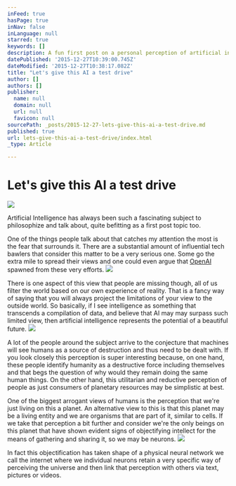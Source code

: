 ```yaml
---
inFeed: true
hasPage: true
inNav: false
inLanguage: null
starred: true
keywords: []
description: A fun first post on a personal perception of artificial intelligence.
datePublished: '2015-12-27T10:39:00.745Z'
dateModified: '2015-12-27T10:38:17.082Z'
title: "Let's give this AI a test drive"
author: []
authors: []
publisher:
  name: null
  domain: null
  url: null
  favicon: null
sourcePath: _posts/2015-12-27-lets-give-this-ai-a-test-drive.md
published: true
url: lets-give-this-ai-a-test-drive/index.html
_type: Article

---
```

# Let's give this AI a test drive
![](https://the-grid-user-content.s3-us-west-2.amazonaws.com/b399c4a9-2a8c-4284-862c-6335b452eb7f.jpg)

Artificial Intelligence has always been such a fascinating subject to philosophize and talk about, quite befitting as a first post topic too.

One of the things people talk about that catches my attention the most is the fear that surrounds it. There are a substantial amount of influential tech bawlers that consider this matter to be a very serious one. Some go the extra mile to spread their views and one could even argue that [OpenAI][0] spawned from these very efforts.
![](https://the-grid-user-content.s3-us-west-2.amazonaws.com/541e6669-0437-46ed-b4b3-ccbd071a6565.png)

There is one aspect of this view that people are missing though, all of us filter the world based on our own experience of reality. That is a fancy way of saying that you will always project the limitations of your view to the outside world. So basically, if I see intelligence as something that transcends a compilation of data, and believe that AI may may surpass such limited view, then artificial intelligence represents the potential of a beautiful future.
![](https://the-grid-user-content.s3-us-west-2.amazonaws.com/5162e696-dc8e-44a7-8fa1-db4a301e0369.png)

A lot of the people around the subject arrive to the conjecture that machines will see humans as a source of destruction and thus need to be dealt with. If you look closely this perception is super interesting because, on one hand, these people identify humanity as a destructive force including themselves and that begs the question of why would they remain doing the same human things. On the other hand, this utilitarian and reductive perception of people as just consumers of planetary resources may be simplistic at best. 

One of the biggest arrogant views of humans is the perception that we're just living on this a planet. An alternative view to this is that this planet may be a living entity and we are organisms that are part of it, similar to cells. If we take that perception a bit further and consider we're the only beings on this planet that have shown evident signs of objectifying  intellect for the means of gathering and sharing it, so we may be neurons.
![](https://the-grid-user-content.s3-us-west-2.amazonaws.com/e18ae521-41b6-4097-8e9c-1808effca82b.jpg)

In fact this objectification has taken shape of a physical neural network we call the internet where we individual neurons retain a very specific way of perceiving the universe and then link that perception with others via text, pictures or videos.

[0]: https://openai.com/blog/introducing-openai/